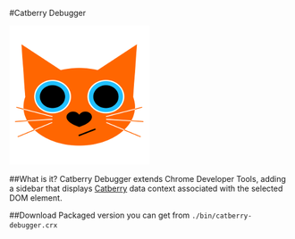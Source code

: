 #Catberry Debugger

![Catberry](https://raw.githubusercontent.com/catberry/catberry/master/docs/images/logo.png)

##What is it?
Catberry Debugger extends Chrome Developer Tools,
adding a sidebar that displays [Catberry](https://github.com/catberry/catberry/) data context associated with the selected DOM element.

##Download
Packaged version you can get from `./bin/catberry-debugger.crx`
